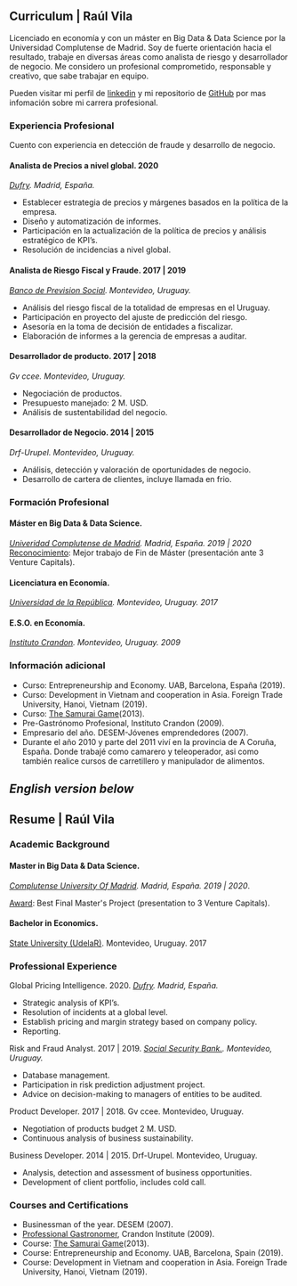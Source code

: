 ## Curriculum | Raúl Vila 

Licenciado en economía y con un máster en Big Data & Data Science por la Universidad Complutense de Madrid. Soy de fuerte orientación hacia el resultado, trabaje en diversas áreas como analista de riesgo y desarrollador de negocio. Me considero un profesional comprometido, responsable y creativo, que sabe trabajar en equipo.

Pueden visitar mi perfil de [linkedin](https://www.linkedin.com/in/raulvila1/) y mi repositorio de [GitHub](https://github.com/rairaval) por mas infomación sobre mi carrera profesional.

### Experiencia Profesional

Cuento con experiencia en detección de fraude y desarrollo de negocio. 

#### Analista de Precios a nivel global. 2020 
*[Dufry](https://www.dufry.com/en). Madrid, España.*
- Establecer estrategia de precios y márgenes basados en la política de la empresa. 
- Diseño y automatización de informes.
- Participación en la actualización de la política de precios y análisis estratégico de KPI’s.
- Resolución de incidencias a nivel global. 

 
#### Analista de Riesgo Fiscal y Fraude.  2017  |  2019 
*[Banco de Prevision Social](https://www.bps.gub.uy/10429/banco-de-prevision-social.html). Montevideo, Uruguay.*
- Análisis del riesgo fiscal de la totalidad de empresas en el Uruguay.
- Participación en proyecto del ajuste de predicción del riesgo.
- Asesoría en la toma de decisión de entidades a fiscalizar.
- Elaboración de informes a la gerencia de empresas a auditar.


#### Desarrollador de producto.  2017  |  2018 
*Gv ccee. Montevideo, Uruguay.*
- Negociación de productos. 
- Presupuesto manejado: 2 M. USD.
- Análisis de sustentabilidad del negocio.
 
#### Desarrollador de Negocio.  2014  |  2015 
*Drf-Urupel. Montevideo, Uruguay.*
- Análisis, detección y valoración de oportunidades de negocio.
- Desarrollo de cartera de clientes, incluye llamada en frio.


### Formación Profesional

#### Máster en Big Data & Data Science.     
*[Univeridad Complutense de Madrid](https://www.nticmaster.es/). Madrid, España. 2019 | 2020*
[Reconocimiento](https://www.masterdatascienceucm.com/concurso-de-becas/): Mejor trabajo de Fin de Máster (presentación ante 3 Venture Capitals). 

#### Licenciatura en Economía. 
*[Universidad de la República](http://fcea.edu.uy/). Montevideo, Uruguay. 2017*

#### E.S.O. en Economía.
*[Instituto Crandon](https://www.crandon.edu.uy/). Montevideo, Uruguay. 2009*

### Información adicional 
- Curso: Entrepreneurship and Economy. UAB, Barcelona, España (2019).
- Curso: Development in Vietnam and cooperation in Asia. Foreign Trade University, Hanoi, Vietnam (2019).
- Curso: [The Samurai Game](https://saskiadewinter.com/samurai-game/)(2013).
- Pre-Gastrónomo Profesional, Instituto Crandon (2009).
- Empresario del año. DESEM-Jóvenes emprendedores (2007).
- Durante el año 2010 y parte del 2011 viví en la provincia de A Coruña, España. Donde trabajé como camarero y teleoperador, asi como también realice cursos de carretillero y manipulador de alimentos. 

## *English version below*

## Resume | Raúl Vila 

### Academic Background

#### Master in Big Data & Data Science.
*[Complutense University Of Madrid](https://www.nticmaster.es/). Madrid, España. 2019 | 2020*.

[Award](https://www.masterdatascienceucm.com/concurso-de-becas/): Best Final Master's Project (presentation to 3 Venture Capitals).

#### Bachelor in Economics.
[State University (UdelaR)](http://fcea.edu.uy/). Montevideo, Uruguay. 2017

### Professional Experience

Global Pricing Intelligence. 2020.
*[Dufry](https://www.dufry.com/en). Madrid, España.*
 - Strategic analysis of KPI’s.
 - Resolution of incidents at a global level.
 - Establish pricing and margin strategy based on company policy.
 - Reporting.
 
Risk and Fraud Analyst. 2017 | 2019.
*[Social Security Bank.](https://www.bps.gub.uy/10429/banco-de-prevision-social.html). Montevideo, Uruguay.*
 - Database management.
 - Participation in risk prediction adjustment project.
 - Advice on decision-making to managers of entities to be audited.
 
Product Developer. 2017 | 2018.
Gv ccee. Montevideo, Uruguay.
 - Negotiation of products budget 2 M. USD.
 - Continuous analysis of business sustainability.
 
Business Developer. 2014 | 2015.
Drf-Urupel. Montevideo, Uruguay.
 - Analysis, detection and assessment of business opportunities.
 - Development of client portfolio, includes cold call.


### Courses and Certifications
 - Businessman of the year. DESEM (2007).
 - [Professional Gastronomer](https://gastronomia.crandon.edu.uy/), Crandon Institute (2009).
 - Course: [The Samurai Game](https://saskiadewinter.com/samurai-game/)(2013).
 - Course: Entrepreneurship and Economy. UAB, Barcelona, Spain (2019).
 - Course: Development in Vietnam and cooperation in Asia. Foreign Trade University, Hanoi, Vietnam (2019).



